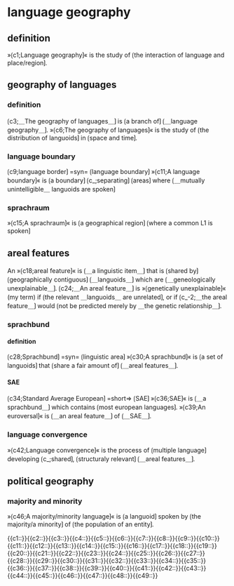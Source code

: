 # language geography

## definition

»⟮c1;Language geography⟯« is the study of ⟮the interaction of language and place/region⟯.

## geography of languages

### definition

⟮c3;＿The geography of languages＿⟯ is ⟮a branch of⟯ ⟮＿language geography＿⟯.
»⟮c6;The geography of languages⟯« is the study of ⟮the distribution of languoids⟯ in ⟮space and time⟯.

### language boundary

⟮c9;language border⟯ =syn= ⟮language boundary⟯
»⟮c11;A language boundary⟯« is ⟮a boundary⟯ ⟮c_;separating⟯ ⟮areas⟯ where ⟮＿mutually unintelligible＿ languoids are spoken⟯

### sprachraum

»⟮c15;A sprachraum⟯« is ⟮a geographical region⟯ ⟮where a common L1 is spoken⟯

## areal features

An »⟮c18;areal feature⟯« is ⟮＿a linguistic item＿⟯ that is ⟮shared by⟯ ⟮geographically contiguous⟯ ⟮＿languoids＿⟯ which are ⟮＿geneologically unexplainable＿⟯.
⟮c24;＿An areal feature＿⟯ is »⟮genetically unexplainable⟯« (my term) if ⟮the relevant ＿languoids＿ are unrelated⟯, or if ⟮c_-2;＿the areal feature＿⟯ would ⟮not be predicted merely by ＿the genetic relationship＿⟯.

### sprachbund

#### definition

⟮c28;Sprachbund⟯ =syn= ⟮linguistic area⟯
»⟮c30;A sprachbund⟯« is ⟮a set of languoids⟯ that ⟮share a fair amount of⟯ ⟮＿areal features＿⟯.

#### SAE

⟮c34;Standard Average European⟯ =short=> ⟮SAE⟯
»⟮c36;SAE⟯« is ⟮＿a sprachbund＿⟯ which contains ⟮most european languages⟯.
»⟮c39;An euroversal⟯« is ⟮＿an areal feature＿⟯ of ⟮＿SAE＿⟯.

### language convergence

»⟮c42;Language convergence⟯« is the process of ⟮multiple language⟯ developing ⟮c_;shared⟯, ⟮structuraly relevant⟯ ⟮＿areal features＿⟯.

## political geography

### majority and minority

»⟮c46;A majority/minority language⟯« is ⟮a languoid⟯ spoken by ⟮the majority/a minority⟯ of ⟮the population of an entity⟯.

<span class='cloze-dump'>{{c1::}}{{c2::}}{{c3::}}{{c4::}}{{c5::}}{{c6::}}{{c7::}}{{c8::}}{{c9::}}{{c10::}}{{c11::}}{{c12::}}{{c13::}}{{c14::}}{{c15::}}{{c16::}}{{c17::}}{{c18::}}{{c19::}}{{c20::}}{{c21::}}{{c22::}}{{c23::}}{{c24::}}{{c25::}}{{c26::}}{{c27::}}{{c28::}}{{c29::}}{{c30::}}{{c31::}}{{c32::}}{{c33::}}{{c34::}}{{c35::}}{{c36::}}{{c37::}}{{c38::}}{{c39::}}{{c40::}}{{c41::}}{{c42::}}{{c43::}}{{c44::}}{{c45::}}{{c46::}}{{c47::}}{{c48::}}{{c49::}}</span>
